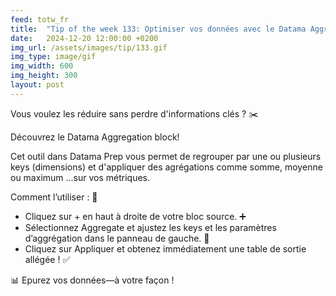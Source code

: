 ```yaml
---
feed: totw_fr
title:  "Tip of the week 133: Optimiser vos données avec le Datama Aggregation block ! 🌟"
date:   2024-12-20 12:00:00 +0200
img_url: /assets/images/tip/133.gif
img_type: image/gif
img_width: 600
img_height: 300
layout: post
---
```


Vous voulez les réduire sans perdre d'informations clés ? ✂️ 

Découvrez le Datama Aggregation block! 

Cet outil dans Datama Prep vous permet de regrouper par une ou plusieurs keys (dimensions) et d'appliquer des agrégations comme somme, moyenne ou maximum …sur vos métriques. 

Comment l’utiliser : 🔧 
  * Cliquez sur + en haut à droite de votre bloc source. ➕ 
  * Sélectionnez Aggregate et ajustez les keys et les paramètres d’aggrégation dans le panneau de gauche. 📂 
  * Cliquez sur Appliquer et obtenez immédiatement une table de sortie allégée ! ✅ 

📊 Epurez vos données—à votre façon !